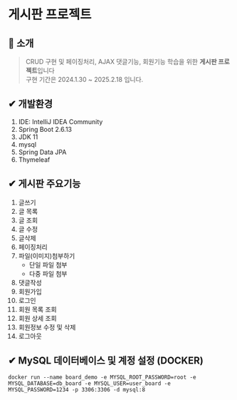 # 게시판 프로젝트
## :mega: 소개
>CRUD 구현 및 페이징처리, AJAX 댓글기능, 회원기능 학습을 위한 **게시판 프로젝트**입니다  
>구현 기간은 2024.1.30 ~ 2025.2.18 입니다.
## ✔ 개발환경
1. IDE: IntelliJ IDEA Community
2. Spring Boot 2.6.13
3. JDK 11
4. mysql
5. Spring Data JPA
6. Thymeleaf

## ✔ 게시판 주요기능
1. 글쓰기
2. 글 목록
3. 글 조회
4. 글 수정
5. 글삭제
6. 페이징처리
7. 파일(이미지)첨부하기
   - 단일 파일 첨부
   - 다중 파일 첨부
8. 댓글작성
9. 회원가입
10. 로그인
11. 회원 목록 조회
12. 회원 상세 조회
13. 회원정보 수정 및 삭제
14. 로그아웃
    
## ✔ MySQL 데이터베이스 및 계정 설정 (DOCKER)
```
docker run --name board_demo -e MYSQL_ROOT_PASSWORD=root -e MYSQL_DATABASE=db_board -e MYSQL_USER=user_board -e MYSQL_PASSWORD=1234 -p 3306:3306 -d mysql:8
```

